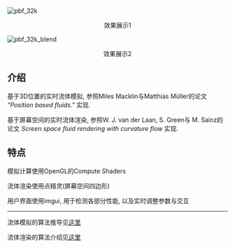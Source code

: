 ![pbf_32k](pbf_1_r.gif)
<p align="center">效果展示1</p>

![pbf_32k_blend](pbf_2_r.gif)
<p align="center">效果展示2</p>

## 介绍
基于3D位置的实时流体模拟, 参照Miles Macklin与Matthias Müller的论文 *"Position based fluids."* 实现.

基于屏幕空间的实时流体渲染, 参照W. J. van der Laan, S. Green与 M. Sainz的论文 *Screen space fluid rendering with curvature flow* 实现.

## 特点
模拟计算使用OpenGL的Compute Shaders

流体渲染使用点精灵(屏幕空间四边形)

用户界面使用imgui, 用于检测各部分性能, 以及实时调整参数与交互

---- 

流体模拟的算法推导见[这里](https://zhuanlan.zhihu.com/p/31850164166)

流体渲染的算法介绍见[这里](https://zhuanlan.zhihu.com/p/1896667370149352055)
